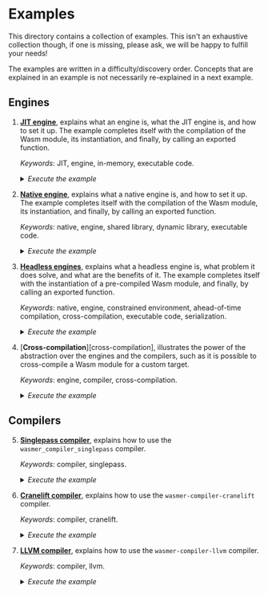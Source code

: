 # Examples

This directory contains a collection of examples. This isn't an
exhaustive collection though, if one is missing, please ask, we will
be happy to fulfill your needs!

The examples are written in a difficulty/discovery order. Concepts
that are explained in an example is not necessarily re-explained in a
next example.

## Engines

1. [**JIT engine**][engine-jit], explains what an engine is, what the
   JIT engine is, and how to set it up. The example completes itself
   with the compilation of the Wasm module, its instantiation, and
   finally, by calling an exported function.
   
   _Keywords_: JIT, engine, in-memory, executable code.
   
   <details>
   <summary><em>Execute the example</em></summary>

   ```shell
   $ python examples/engine_jit.py
   ```

   </details>

2. [**Native engine**][engine-native], explains what a native engine
   is, and how to set it up. The example completes itself with the
   compilation of the Wasm module, its instantiation, and finally, by
   calling an exported function.
   
   _Keywords_: native, engine, shared library, dynamic library,
   executable code.

   <details>
   <summary><em>Execute the example</em></summary>

   ```shell
   $ python examples/engine_native.py
   ```

   </details>

3. [**Headless engines**][engine-headless], explains what a headless
   engine is, what problem it does solve, and what are the benefits of
   it. The example completes itself with the instantiation of a
   pre-compiled Wasm module, and finally, by calling an exported
   function.
   
   _Keywords_: native, engine, constrained environment, ahead-of-time
   compilation, cross-compilation, executable code, serialization.

   <details>
   <summary><em>Execute the example</em></summary>

   ```shell
   $ python examples/engine_headless.py
   ```

   </details>

4. [**Cross-compilation**][cross-compilation], illustrates the power
   of the abstraction over the engines and the compilers, such as it
   is possible to cross-compile a Wasm module for a custom target.
   
   _Keywords_: engine, compiler, cross-compilation.

   <details>
   <summary><em>Execute the example</em></summary>

   ```shell
   $ python examples/engine_cross_compilation.py
   ```

   </details>

## Compilers

5. [**Singlepass compiler**][compiler-singlepass], explains how to use
   the `wasmer_compiler_singlepass` compiler.
   
   _Keywords_: compiler, singlepass.

   <details>
   <summary><em>Execute the example</em></summary>

   ```shell
   $ python examples/compiler_singlepass.py
   ```

   </details>

6. [**Cranelift compiler**][compiler-cranelift], explains how to use
   the `wasmer-compiler-cranelift` compiler.
   
   _Keywords_: compiler, cranelift.

   <details>
   <summary><em>Execute the example</em></summary>

   ```shell
   $ python examples/compiler_cranelift.py
   ```

   </details>

7. [**LLVM compiler**][compiler-llvm], explains how to use the
   `wasmer-compiler-llvm` compiler.
   
   _Keywords_: compiler, llvm.

   <details>
   <summary><em>Execute the example</em></summary>

   ```shell
   $ python examples/compiler_llvm.py
   ```

   </details>

[engine-jit]: ./engine_jit.py
[engine-native]: ./engine_native.py
[engine-headless]: ./engine_headless.py
[engine-compilation]: ./engine_cross_compilation.py
[compiler-singlepass]: ./compiler_singlepass.py
[compiler-cranelift]: ./compiler_cranelift.py
[compiler-llvm]: ./compiler_llvm.py
